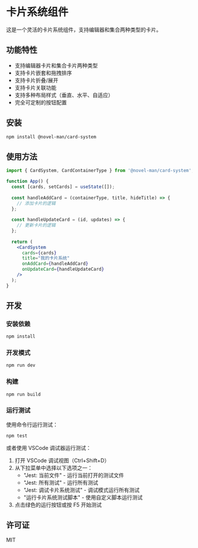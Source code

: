 # 卡片系统组件

这是一个灵活的卡片系统组件，支持编辑器和集合两种类型的卡片。

## 功能特性

- 支持编辑器卡片和集合卡片两种类型
- 支持卡片嵌套和拖拽排序
- 支持卡片折叠/展开
- 支持卡片关联功能
- 支持多种布局样式（垂直、水平、自适应）
- 完全可定制的按钮配置

## 安装

```bash
npm install @novel-man/card-system
```

## 使用方法

```jsx
import { CardSystem, CardContainerType } from '@novel-man/card-system';

function App() {
  const [cards, setCards] = useState([]);
  
  const handleAddCard = (containerType, title, hideTitle) => {
    // 添加卡片的逻辑
  };
  
  const handleUpdateCard = (id, updates) => {
    // 更新卡片的逻辑
  };
  
  return (
    <CardSystem
      cards={cards}
      title="我的卡片系统"
      onAddCard={handleAddCard}
      onUpdateCard={handleUpdateCard}
    />
  );
}
```

## 开发

### 安装依赖

```bash
npm install
```

### 开发模式

```bash
npm run dev
```

### 构建

```bash
npm run build
```

### 运行测试

使用命令行运行测试：

```bash
npm test
```

或者使用 VSCode 调试器运行测试：

1. 打开 VSCode 调试视图（Ctrl+Shift+D）
2. 从下拉菜单中选择以下选项之一：
   - "Jest: 当前文件" - 运行当前打开的测试文件
   - "Jest: 所有测试" - 运行所有测试
   - "Jest: 调试卡片系统测试" - 调试模式运行所有测试
   - "运行卡片系统测试脚本" - 使用自定义脚本运行测试
3. 点击绿色的运行按钮或按 F5 开始测试

## 许可证

MIT